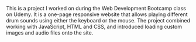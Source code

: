 This is a project I worked on during the Web Development Bootcamp class on Udemy. It is a one-page responsive website that allows playing different drum sounds using either the keyboard or the mouse. The project combined working with JavaScript, HTML and CSS, and introduced loading custom images and audio files onto the site.
